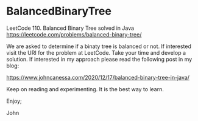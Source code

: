 # BalancedBinaryTree
LeetCode 110. Balanced Binary Tree solved in Java
https://leetcode.com/problems/balanced-binary-tree/

We are asked to determine if a binaty tree is balanced or not.
If interested visit the URI for the problem at LeetCode.
Take your time and develop a solution.
If interested in my approach please read the following post in my blog:

https://www.johncanessa.com/2020/12/17/balanced-binary-tree-in-java/

Keep on reading and experimenting.
It is the best way to learn.

Enjoy;

John
